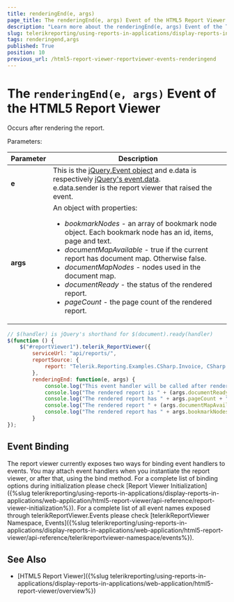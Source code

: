 ```yaml
---
title: renderingEnd(e, args)
page_title: The renderingEnd(e, args) Event of the HTML5 Report Viewer explained
description: "Learn more about the renderingEnd(e, args) Event of the Telerik Reporting HTML5 Report Viewer and how to use it to customize the viewer's behavior."
slug: telerikreporting/using-reports-in-applications/display-reports-in-applications/web-application/html5-report-viewer/api-reference/reportviewer/events/renderingend(e,-args)
tags: renderingend,args
published: True
position: 10
previous_url: /html5-report-viewer-reportviewer-events-renderingend
---
```


<style>
table th:first-of-type {
	width: 15%;
}
table th:nth-of-type(2) {
	width: 85%;
}
</style>

# The `renderingEnd(e, args)` Event of the HTML5 Report Viewer

Occurs after rendering the report.

Parameters:

| Parameter | Description |
| ------ | ------ |
| __e__ |This is the [jQuery.Event object](https://api.jquery.com/category/events/event-object/) and e.data is respectively [jQuery's event.data](https://api.jquery.com/event.data/).<br/>e.data.sender is the report viewer that raised the event.|
| __args__ |An object with properties:<ul><li>*bookmarkNodes* - an array of bookmark node object. Each bookmark node has an id, items, page and text.</li><li>*documentMapAvailable* - true if the current report has document map. Otherwise false.</li><li>*documentMapNodes* - nodes used in the document map.</li><li>*documentReady* - the status of the rendered report.</li><li>*pageCount* - the page count of the rendered report.</li></ul>|

````JavaScript
// $(handler) is jQuery's shorthand for $(document).ready(handler)
$(function () {
	$("#reportViewer1").telerik_ReportViewer({
		serviceUrl: "api/reports/",
		reportSource: {
			report: "Telerik.Reporting.Examples.CSharp.Invoice, CSharp.ReportLibrary"
		},
		renderingEnd: function(e, args) {
			console.log("This event handler will be called after rendering the report.");
			console.log("The rendered report is " + (args.documentReady ? "" : "not") + " ready.");
			console.log("The rendered report has " + args.pageCount + " pages.");
			console.log("The rendered report " + (args.documentMapAvailable ? "has" : "does not have") + " document map.");
			console.log("The rendered report has " + args.bookmarkNodes.length + " nodes");
		}
});
````

## Event Binding

The report viewer currently exposes two ways for binding event handlers to events. You may attach event handlers when you instantiate the report viewer, or after that, using the bind method. For a complete list of binding options during initialization please check [Report Viewer Initialization]({%slug telerikreporting/using-reports-in-applications/display-reports-in-applications/web-application/html5-report-viewer/api-reference/report-viewer-initialization%}). For a complete list of all event names exposed through telerikReportViewer.Events please check [telerikReportViewer Namespace, Events]({%slug telerikreporting/using-reports-in-applications/display-reports-in-applications/web-application/html5-report-viewer/api-reference/telerikreportviewer-namespace/events%}).

## See Also

* [HTML5 Report Viewer]({%slug telerikreporting/using-reports-in-applications/display-reports-in-applications/web-application/html5-report-viewer/overview%})
